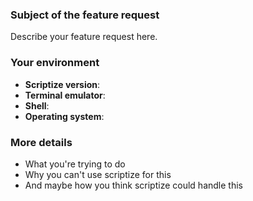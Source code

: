 ### Subject of the feature request
Describe your feature request here.

### Your environment
* **Scriptize version**:
* **Terminal emulator**:
* **Shell**:
* **Operating system**:

### More details
* What you're trying to do
* Why you can't use scriptize for this
* And maybe how you think scriptize could handle this
